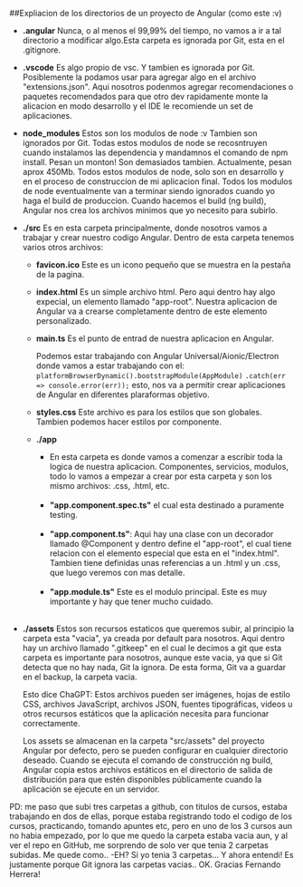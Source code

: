 ##Expliacion de los directorios de un proyecto de Angular (como este :v)

- **.angular**
    Nunca, o al menos el 99,99% del tiempo, no vamos a ir a tal directorio a modificar algo.Esta carpeta es ignorada por Git, esta en el .gitignore.
    <br>
- **.vscode**
    Es algo propio de vsc. Y tambien es ignorada por Git.
    Posiblemente la podamos usar para agregar algo en el archivo "extensions.json". Aqui nosotros podenmos agregar recomendaciones o paquetes recomendados para que otro dev rapidamente monte la alicacion en modo desarrollo y el IDE le recomiende un set de aplicaciones.
    <br>
- **node_modules**
    Estos son los modulos de node :v
    Tambien son ignorados por Git. Todas estos modulos de node se recosntruyen cuando instalamos las dependencia y mandamnos el comando de npm install. Pesan un monton! Son demasiados tambien. Actualmente, pesan aprox 450Mb.
    Todos estos modulos de node, solo son en desarrollo y en el proceso de construccion de mi aplicacion final.
    Todos los modulos de node eventualmente van a terminar siendo ignorados cuando yo haga el build de produccion.
    Cuando hacemos el build (ng build), Angular nos crea los archivos minimos que yo necesito para subirlo.
    <br>
- **./src**
    Es en esta carpeta principalmente, donde nosotros vamos a trabajar y crear nuestro codigo Angular.
    Dentro de esta carpeta tenemos varios otros archivos:
    - **favicon.ico** 
        Este es un icono pequeño que se muestra en la pestaña de la pagina.
        <br>
    - **index.html** 
        Es un simple archivo html. Pero aqui dentro hay algo expecial, un elemento llamado "app-root". Nuestra aplicacion de Angular va a crearse completamente dentro de este elemento personalizado.
        <br>
    - **main.ts** 
        Es el punto de entrad de nuestra aplicacion en Angular.

        Podemos estar trabajando con Angular Universal/Aionic/Electron donde vamos a estar trabajando con el:
        `platformBrowserDynamic().bootstrapModule(AppModule)`
        `.catch(err => console.error(err));`
        esto, nos va a permitir crear aplicaciones de Angular en diferentes plaraformas objetivo.
        <br>

    - **styles.css** 
        Este archivo es para los estilos que son globales. Tambien podemos hacer estilos por componente.
        <br>

    - **./app** 
        - En esta carpeta es donde vamos a comenzar a escribir toda la logica de nuestra aplicacion. Componentes, servicios, modulos, todo lo vamos a  empezar a crear por esta carpeta y son los mismo archivos: .css, .html, etc.
        <br>

        - **"app.component.spec.ts"** el cual esta destinado a puramente testing.
        <br>
        
        - **"app.component.ts"**: 
        Aqui hay una clase con un decorador llamado @Component y dentro define el "app-root", el cual tiene relacion con el elemento especial que esta en el "index.html". Tambien tiene definidas unas referencias a un .html y un .css, que luego veremos con mas detalle.
        <br>

        - **"app.module.ts"**
        Este es el modulo principal. Este es muy importante y hay que tener mucho cuidado. 
        <br>
- **./assets**
    Estos son recursos estaticos que queremos subir, al principio la carpeta esta "vacia", ya creada por default para nosotros. Aqui dentro hay un archivo llamado ".gitkeep" en el cual le decimos a git que esta carpeta es importante para nosotros, aunque este vacia, ya que si Git detecta que no hay nada, Git la ignora. De esta forma, Git va a guardar en el backup, la carpeta vacia.

    Esto dice ChaGPT: Estos archivos pueden ser imágenes, hojas de estilo CSS, archivos JavaScript, archivos JSON, fuentes tipográficas, videos u otros recursos estáticos que la aplicación necesita para funcionar correctamente.

    Los assets se almacenan en la carpeta "src/assets" del proyecto Angular por defecto, pero se pueden configurar en cualquier directorio deseado. Cuando se ejecuta el comando de construcción ng build, Angular copia estos archivos estáticos en el directorio de salida de distribución para que estén disponibles públicamente cuando la aplicación se ejecute en un servidor.


PD: me paso que subi tres carpetas a github, con titulos de cursos, estaba trabajando en dos de ellas, porque estaba registrando todo el codigo de los cursos, practicando, tomando apuntes etc, pero en uno de los 3 cursos aun no habia empezado, por lo que me quedo la carpeta estaba vacia aun, y al ver el repo en GitHub, me sorprendo de solo ver que tenia 2 carpetas subidas. Me quede como.. -EH? Si yo tenia 3 carpetas... 
Y ahora entendi! Es justamente porque Git ignora las carpetas vacias.. OK. Gracias Fernando Herrera! 











